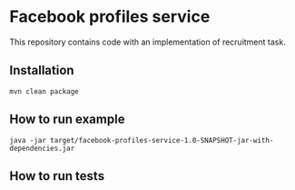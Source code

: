 # Facebook profiles service

This repository contains code with an implementation of recruitment task.

## Installation

```mvn clean package```

## How to run example

```java -jar target/facebook-profiles-service-1.0-SNAPSHOT-jar-with-dependencies.jar```

## How to run tests